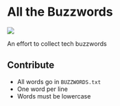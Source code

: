 
# All the Buzzwords

![](https://img.shields.io/tokei/lines/github/ripe-mangos/all-the-buzzwords?label=buzzwords)

An effort to collect tech buzzwords

## Contribute

 - All words go in `BUZZWORDS.txt`
 - One word per line
 - Words must be lowercase
